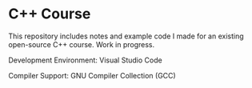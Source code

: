 # C++ Course
This repository includes notes and example code I made for an existing open-source C++ course.
Work in progress.

Development Environment: Visual Studio Code

Compiler Support: GNU Compiler Collection (GCC)

